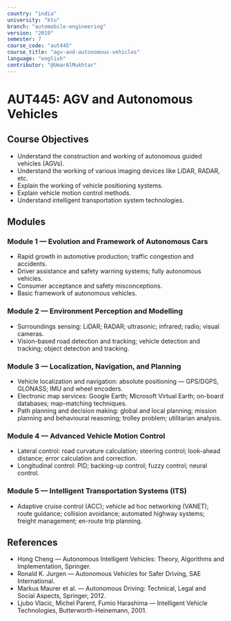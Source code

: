 ```yaml
---
country: "india"
university: "ktu"
branch: "automobile-engineering"
version: "2019"
semester: 7
course_code: "aut445"
course_title: "agv-and-autonomous-vehicles"
language: "english"
contributor: "@UmarAlMukhtar"
---
```


# AUT445: AGV and Autonomous Vehicles

## Course Objectives

- Understand the construction and working of autonomous guided vehicles (AGVs).
- Understand the working of various imaging devices like LiDAR, RADAR, etc.
- Explain the working of vehicle positioning systems.
- Explain vehicle motion control methods.
- Understand intelligent transportation system technologies.

## Modules

### Module 1 — Evolution and Framework of Autonomous Cars

- Rapid growth in automotive production; traffic congestion and accidents.
- Driver assistance and safety warning systems; fully autonomous vehicles.
- Consumer acceptance and safety misconceptions.
- Basic framework of autonomous vehicles.

### Module 2 — Environment Perception and Modelling

- Surroundings sensing: LiDAR; RADAR; ultrasonic; infrared; radio; visual cameras.
- Vision-based road detection and tracking; vehicle detection and tracking; object detection and tracking.

### Module 3 — Localization, Navigation, and Planning

- Vehicle localization and navigation: absolute positioning — GPS/DGPS, GLONASS; IMU and wheel encoders.
- Electronic map services: Google Earth; Microsoft Virtual Earth; on-board databases; map-matching techniques.
- Path planning and decision making: global and local planning; mission planning and behavioural reasoning; trolley problem; utilitarian analysis.

### Module 4 — Advanced Vehicle Motion Control

- Lateral control: road curvature calculation; steering control; look-ahead distance; error calculation and correction.
- Longitudinal control: PID; backing-up control; fuzzy control; neural control.

### Module 5 — Intelligent Transportation Systems (ITS)

- Adaptive cruise control (ACC); vehicle ad hoc networking (VANET); route guidance; collision avoidance; automated highway systems; freight management; en-route trip planning.

## References

- Hong Cheng — Autonomous Intelligent Vehicles: Theory, Algorithms and Implementation, Springer.
- Ronald K. Jurgen — Autonomous Vehicles for Safer Driving, SAE International.
- Markus Maurer et al. — Autonomous Driving: Technical, Legal and Social Aspects, Springer, 2012.
- Ljubo Vlacic, Michel Parent, Fumio Harashima — Intelligent Vehicle Technologies, Butterworth-Heinemann, 2001.
